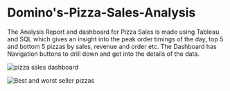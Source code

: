 # Domino's-Pizza-Sales-Analysis

The Analysis Report and dashboard for Pizza Sales is made using Tableau and SQL which gives an insight into the peak order timings of the day, top 5 and bottom 5 pizzas by sales, revenue and order etc. The Dashboard has Navigation buttons to drill down and get into the details of the data.

![pizza sales dashboard](https://github.com/Ilma0102/Tableau_Projects/assets/165472394/7e2b6408-76ce-4fc5-9a67-2fe6916d0cf3)

![Best and worst seller pizzas](https://github.com/Ilma0102/Tableau_Projects/assets/165472394/ce1e97a2-7a41-4eff-87f7-5c9f67a761c6)
